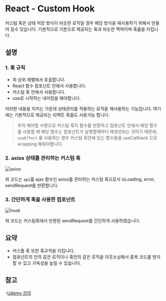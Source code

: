 # React - Custom Hook

커스텀 훅은 상태 저장 방식이 비슷한 로직일 경우 해당 방식을 재사용하기 위해서 만들어 질수 있습니다. 기본적으로 기본으로 제공되는 훅과 비슷한 맥락이며 훅룰을 지킵니다.

## 설명

### 1. 훅 규칙

- 최 상위 레벨에서 호출합니다.
- React 함수 컴포넌트 안에서 사용합니다.
- 커스텀 훅 안에서 사용합니다.
- use로 시작하는 네이밍을 해야합니다.

이러한 내용을 지키는 가운데 상태관리를 적용하는 로직을 재사용하는 기능입니다. 여기에는 기본적으로 제공되는 리액트 훅들도 사용가능 합니다.

> 주의 해야할 사항으로 커스텀 훅이 함수를 반환하고 컴포넌트 안에서 해당 함수를 사용할 때 해당 함수는 컴포넌트가 실행할때마다 재생성되는 것이기 때문에, `useEffect` 를 사용하는 경우 커스텀 훅안에 있는 함수들을 useCallback 으로 wrapping 해줘야합니다.

### 2. axios 상태를 관리하는 커스텀 훅

![axios](https://images.velog.io/images/doodream/post/267f16b9-eb1b-4fba-b73a-4c0fa90b2082/image.png)

위 코드는 `api`를 ajax 함수인 axios를 관리하는 커스텀 훅으로서 isLoading, error, sendRequest를 반환합니다.

### 3. 간단하게 훅을 사용한 컴포넌트

![hook](https://images.velog.io/images/doodream/post/9e8ffc13-54f2-49f1-8a44-eed502ac6815/image.png)

위 코드는 커스텀훅에서 반환된 sendRequest를 간단하게 사용하였습니다.

## 요약

- 커스툼 훅 또한 훅규칙을 지킵니다.
- 컴포넌트의 안의 같은 로직이나 훅안의 같은 로직을 아웃소싱해서 중복 코드를 방지 할 수 있고 가독성을 높일 수 있습니다.

## 참고

-[Udemy 강의](http://https://www.udemy.com/course/react-the-complete-guide-incl-redux/learn/lecture/25599684#content)

